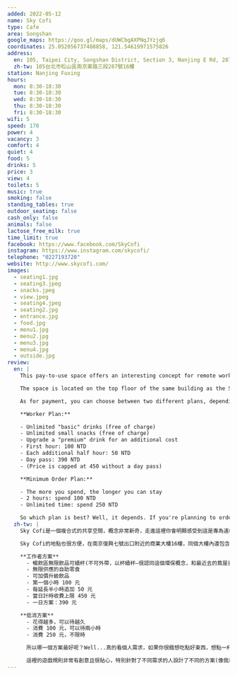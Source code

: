 ```yaml
---
added: 2022-05-12
name: Sky Cofi
type: Cafe
area: Songshan
google_maps: https://goo.gl/maps/dUWCbgAXPNqJYzjq6
coordinates: 25.052056737488858, 121.54619971575826
address:
  en: 105, Taipei City, Songshan District, Section 3, Nanjing E Rd, 287號16樓
  zh-tw: 105台北市松山區南京東路三段287號16樓
station: Nanjing Fuxing
hours:
  mon: 8:30-18:30
  tue: 8:30-18:30
  wed: 8:30-18:30
  thu: 8:30-18:30
  fri: 8:30-18:30
wifi: 5
speed: 170
power: 4
vacancy: 3
comfort: 4
quiet: 4
food: 5
drinks: 5
price: 3
view: 4
toilets: 5
music: true
smoking: false
standing_tables: true
outdoor_seating: false
cash_only: false
animals: false
lactose_free_milk: true
time_limit: true
facebook: https://www.facebook.com/SkyCofi
instagram: https://www.instagram.com/skycofi/
telephone: "0227193720"
website: http://www.skycofi.com/
images:
  - seating1.jpg
  - seating3.jpeg
  - snacks.jpeg
  - view.jpeg
  - seating4.jpeg
  - seating2.jpg
  - entrance.jpg
  - food.jpg
  - menu1.jpg
  - menu2.jpg
  - menu3.jpg
  - menu4.jpg
  - outside.jpg
review:
  en: |
    This pay-to-use space offers an interesting concept for remote workers and digital nomads. It is a combination of both a cafe and a coworking space, offering two different types of plans, depending on what you need (more on that later). With plenty of seating choices, a large menu for both food and drink, fast wifi, and power outlets, it pretty much has everything you'd need. Another bonus worth mentioning is that they allow you to bring your own food!

    The space is located on the top floor of the same building as the SkyCo coworking space (16F). It's quite large, but not huge, so you might want to arrive early to grab one of the popular counter seats facing the windows. There are also standing tables and plenty of small tables. The menu selection is quite impressive, with lots of drinks and food. The panini sandwich and toast were both well made, really tasty, and not too expensive either.

    As for payment, you can choose between two different plans, depending on what you prefer:

    **Worker Plan:**

    - Unlimited "basic" drinks (free of charge)
    - Unlimited small snacks (free of charge)
    - Upgrade a "premium" drink for an additional cost
    - First hour: 100 NTD
    - Each additional half hour: 50 NTD
    - Day pass: 390 NTD
    - (Price is capped at 450 without a day pass)

    **Minimum Order Plan:**

    - The more you spend, the longer you can stay
    - 2 hours: spend 100 NTD
    - Unlimited time: spend 250 NTD

    So which plan is best? Well, it depends. If you're planning to order a drink and food (sandwich) then the "Minimum Order Plan" is probably best since you will likely spend at least 250 NTD, which lets you stay the whole day. However, if you only want drinks (or plan to bring your own food), then the worker plan is probably best. I would say the concept is quite creative and great for catering to different peoples' needs. However, it does feel a little complicated at first. 
  zh-tw: |
    Sky Cofi是一個複合式的共享空間，概念非常新奇，走進這裡你會明顯感受到這是專為遠端和游牧工作者打造的空間，充滿著巧思，不過實際上這裡也提供了咖啡店的功能，根據不同的工作需求可以選擇不同方案 (下面會再說明)，這裡真的名副其實的準備了「everything you need」。因為屬性也包含咖啡店，Sky Cofi提供了非常完整的餐點和咖啡菜單(意味著來這裡不用擔心要去哪裡覓食)，而工作者需要的高速Wifi、好用的插座、不同的座位類型也都在清單上了，就算是已經走遍各種共享空間的我們，也很難再挑剔些什麼，尤其是當Sky Cofi居然還大方讓你帶外食進來吃的時候，真的，已經好到無話可說了。

    Sky Cofi的地點也很方便，在南京復興七號出口附近的商業大樓16樓，同個大樓內還包含幾層的 SkyCo 共享辦公室，Sky Cofi 和 SkyCo 有合作關係，未來也可能會推出互惠計畫，讓使用Sky Cofi的人也能借用 SkyCo的部分設施(未定)，唯一美中不足的地方可能是這裡雖然很開闊，但整體空間並不算是非常大，因為在很方便的地點，平日似乎經常性六七成滿，想要坐在窗前的吧檯位需要早點到。而除了總是熱門的窗邊位置外，他們也有一些可以站著工作的高腳桌以及其他的個人坐位。最後再補充一下餐飲的部分，Sky Cofi 在這點上真的很用心，我們點了帕里尼三明治和烤土司，兩項都是真的很美味，價格也非常實惠，對於還滿在意早餐的工作者來說，來Sky Cofi還能節省早上另外覓食的時間，非常棒！

    **工作者方案**
      - 暢飲區無限飲品可續杯(不可外帶，以杯續杯—很認同這個環保概念，和最近去的蔦屋書店使用一次性杯具相比，這個概念除了應該是成本考量，也很環保）
      - 無限供應的自助零食
      - 可加價升級飲品
      - 第一個小時 100 元
      - 每延長半小時追加 50 元
      - 當日計時收費上限 450 元
      - 一日方案：390 元

    **低消方案**
      - 花得越多，可以待越久
      - 消費 100 元，可以待兩小時
      - 消費 250 元，不限時

      所以哪一個方案最好呢？Well...真的看個人需求，如果你很餓想吃點好東西，想點一杯飲料和三明治或吐司當早餐的話，那「低消方案」可能最適合你，因為這一套餐點滿容易超過250的，這樣就夠待整天了，缺點是沒有自助吧的零食可以拿。但如果你工作時飲料零食不離身又計畫自己帶食物來(或是剛好是個小胃、吃飽了才來)，那工作者方案就是為你量身打造的。

      這裡的遊戲規則非常有創意且很貼心，特別針對了不同需求的人設計了不同的方案(像我就會毫不猶豫選擇烤花生吐司，用低消方案最完美)，當然，有很多選擇的時候，一開始就可能有點難上手。在這裡店長提供了簡單的方式來評估：如果預計待滿四小時(我猜還有一個條件是不太在意餐點)，可以大方選擇工作者方案，預計待低於四個小時則可以依照個人需求以小時計或低消折抵，大家可以參考看看。
---
```

